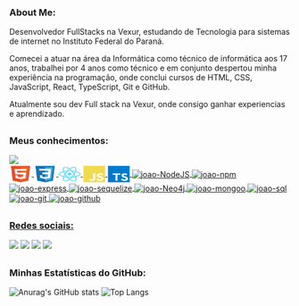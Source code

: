 ### About Me:

Desenvolvedor FullStacks na Vexur, estudando de Tecnologia para sistemas de internet no Instituto Federal do Paraná.

Comecei a atuar na área da Informática como técnico de informática aos 17 anos, trabalhei por 4 anos como técnico e em conjunto despertou minha experiência na programação, onde conclui cursos de HTML, CSS, JavaScript, React, TypeScript, Git e GitHub.

Atualmente sou dev Full stack na Vexur, onde consigo ganhar experiencias e aprendizado.

  ##

### Meus conhecimentos:

 <div>
  <a href="https://github.com/Medeirosjv99">
  <img height="180cm" src="https://github-readme
</div>
<div style="display: inline_block"><br>
  <img align="center" alt="joao-HTML" height="30" width="40" src="https://raw.githubusercontent.com/devicons/devicon/master/icons/html5/html5-original.svg">
  <img align="center" alt="joao-CSS" height="30" width="40" src="https://raw.githubusercontent.com/devicons/devicon/master/icons/css3/css3-original.svg">
  <img align="center" alt="joao-React" height="30" width="40" src="https://raw.githubusercontent.com/devicons/devicon/master/icons/react/react-original.svg">
  <img align="center" alt="joao-Js" height="30" width="40" src="https://raw.githubusercontent.com/devicons/devicon/master/icons/javascript/javascript-plain.svg">
  <img align="center" alt="joao-Ts" height="30" width="40" src="https://raw.githubusercontent.com/devicons/devicon/master/icons/typescript/typescript-plain.svg">
  <img align="center" alt="joao-NodeJS" height="30" width="40" src="https://cdn.jsdelivr.net/gh/devicons/devicon@latest/icons/nodejs/nodejs-original.svg" />
  <img align="center" alt="joao-npm" height="30" width="40" src="https://cdn.jsdelivr.net/gh/devicons/devicon@latest/icons/npm/npm-original-wordmark.svg" />
  <img align="center" alt="joao-express" height="30" width="40" src="https://cdn.jsdelivr.net/gh/devicons/devicon@latest/icons/express/express-original.svg" />
  <img align="center" alt="joao-sequelize" height="30" width="40" src="https://cdn.jsdelivr.net/gh/devicons/devicon@latest/icons/sequelize/sequelize-original.svg" />
  <img align="center" alt="joao-Neo4j" height="30" width="40" src="https://cdn.jsdelivr.net/gh/devicons/devicon@latest/icons/neo4j/neo4j-original.svg" /> 
  <img align="center" alt="joao-mongoo" height="30" width="40" src="https://cdn.jsdelivr.net/gh/devicons/devicon@latest/icons/mongodb/mongodb-original.svg" />
  <img align="center" alt="joao-sql" height="30" width="40" src="https://cdn.jsdelivr.net/gh/devicons/devicon@latest/icons/mysql/mysql-original.svg" />  
  <img align="center" alt="joao-git" height="30" width="40" src="https://cdn.jsdelivr.net/gh/devicons/devicon@latest/icons/git/git-original.svg" />
  <img align="center" alt="joao-github" height="30" width="40" src="https://cdn.jsdelivr.net/gh/devicons/devicon@latest/icons/github/github-original.svg" />
                    
   </div>
  
  ##
  
  ### Redes sociais:
<div> 
  <a href="https://www.instagram.com/medeiros_jv99/" target="_blank"><img src="https://img.shields.io/badge/-Instagram-%23E4405F?style=for-the-badge&logo=instagram&logoColor=white" target="_blank"></a>
 	<a href="https://www.twitch.tv/areiajv" target="_blank"><img src="https://img.shields.io/badge/Twitch-9146FF?style=for-the-badge&logo=twitch&logoColor=white" target="_blank"></a>
  <a href = "medeirosjv.963@gmail.com"><img src="https://img.shields.io/badge/-Gmail-%23333?style=for-the-badge&logo=gmail&logoColor=white" target="_blank"></a>
  <a href="https://www.linkedin.com/in/joao-vitor-de-medeiros-48ab17210/" target="_blank"><img src="https://img.shields.io/badge/-LinkedIn-%230077B5?style=for-the-badge&logo=linkedin&logoColor=white" target="_blank"></a> 
 
  ##
 
### Minhas Estatísticas do GitHub:

![Anurag's GitHub stats](https://github-readme-stats.vercel.app/api?username=Medeirosjv99&show_icons=true&theme=radical)
![Top Langs](https://github-readme-stats.vercel.app/api/top-langs/?username=Medeirosjv99&layout=compact)

  ##
  
</div>


